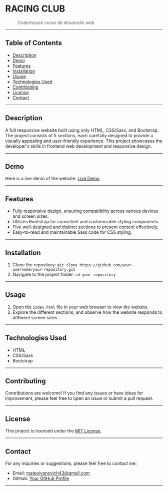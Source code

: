 # RACING CLUB

> Coderhouse curso de desarrollo web

---

## Table of Contents

- [Description](#description)
- [Demo](#demo)
- [Features](#features)
- [Installation](#installation)
- [Usage](#usage)
- [Technologies Used](#technologies-used)
- [Contributing](#contributing)
- [License](#license)
- [Contact](#contact)

---

## Description

A full responsive website built using only HTML, CSS/Sass, and Bootstrap. The project consists of 5 sections, each carefully designed to provide a visually appealing and user-friendly experience. This project showcases the developer's skills in frontend web development and responsive design.

---

## Demo

Here is a live demo of the website: [Live Demo](https://thunderous-starship-c84392.netlify.app/)

---

## Features

- Fully responsive design, ensuring compatibility across various devices and screen sizes.
- Utilizes Bootstrap for consistent and customizable styling components.
- Five well-designed and distinct sections to present content effectively.
- Easy-to-read and maintainable Sass code for CSS styling.

---

## Installation

1. Clone the repository: `git clone https://github.com/your-username/your-repository.git`
2. Navigate to the project folder: `cd your-repository`

---

## Usage

1. Open the `index.html` file in your web browser to view the website.
2. Explore the different sections, and observe how the website responds to different screen sizes.

---

## Technologies Used

- HTML
- CSS/Sass
- Bootstrap

---

## Contributing

Contributions are welcome! If you find any issues or have ideas for improvement, please feel free to open an issue or submit a pull request.

---

## License

This project is licensed under the [MIT License](license-url).

---

## Contact

For any inquiries or suggestions, please feel free to contact me:

- Email: mateoivanovich43@gmail.com
- GitHub: [Your GitHub Profile]([https://github.com/your-username](https://github.com/mateoivanovich22)https://github.com/mateoivanovich22)

---

